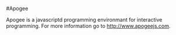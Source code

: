 #Apogee

Apogee is a javascriptd programming environmant for interactive programming. For more information go to http://www.apogeejs.com.
